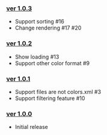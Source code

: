### [ver 1.0.3](https://github.com/shiraji/color-manager/releases/tag/1.0.3)

* Support sorting #16
* Change rendering #17 #20

### [ver 1.0.2](https://github.com/shiraji/color-manager/releases/tag/1.0.2)

* Show loading #13
* Support other color format #9

### [ver 1.0.1](https://github.com/shiraji/color-manager/releases/tag/1.0.1)

* Support files are not colors.xml #3
* Support filtering feature #10

### [ver 1.0.0](https://github.com/shiraji/color-manager/releases/tag/1.0.0)

* Initial release
